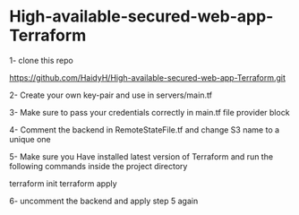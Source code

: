 # High-available-secured-web-app-Terraform

1- clone this repo

https://github.com/HaidyH/High-available-secured-web-app-Terraform.git

2- Create your own key-pair and use in servers/main.tf

3- Make sure to pass your credentials correctly in main.tf file provider block

4- Comment the backend in RemoteStateFile.tf and change S3 name to a unique one

5- Make sure you Have installed latest version of Terraform and run the following commands inside the project directory

terraform init 
terraform apply

6- uncomment the backend and apply step 5 again
